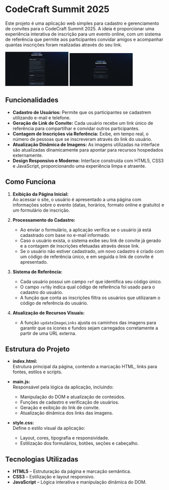 # CodeCraft Summit 2025

Este projeto é uma aplicação web simples para cadastro e gerenciamento de convites para o CodeCraft Summit 2025. A ideia é proporcionar uma experiência interativa de inscrição para um evento online, com um sistema de referência que permite aos participantes convidar amigos e acompanhar quantas inscrições foram realizadas através do seu link.

<img src="./image.png" alt="" width="200" />
<img src="./image copy.png" alt="" width="200" />

## Funcionalidades

- **Cadastro de Usuários:** Permite que os participantes se cadastrem utilizando e-mail e telefone.
- **Geração de Link de Convite:** Cada usuário recebe um link único de referência para compartilhar e convidar outros participantes.
- **Contagem de Inscrições via Referência:** Exibe, em tempo real, o número de pessoas que se inscreveram através do link do usuário.
- **Atualização Dinâmica de Imagens:** As imagens utilizadas na interface são atualizadas dinamicamente para apontar para recursos hospedados externamente.
- **Design Responsivo e Moderno:** Interface construída com HTML5, CSS3 e JavaScript, proporcionando uma experiência limpa e atraente.

## Como Funciona

1. **Exibição da Página Inicial:**  
   Ao acessar o site, o usuário é apresentado a uma página com informações sobre o evento (datas, horários, formato online e gratuito) e um formulário de inscrição.

2. **Processamento do Cadastro:**

   - Ao enviar o formulário, a aplicação verifica se o usuário já está cadastrado com base no e-mail informado.
   - Caso o usuário exista, o sistema exibe seu link de convite já gerado e a contagem de inscrições efetuadas através desse link.
   - Se o usuário não estiver cadastrado, um novo cadastro é criado com um código de referência único, e em seguida o link de convite é apresentado.

3. **Sistema de Referência:**

   - Cada usuário possui um campo `ref` que identifica seu código único.
   - O campo `refBy` indica qual código de referência foi usado para o cadastro do usuário.
   - A função que conta as inscrições filtra os usuários que utilizaram o código de referência do usuário.

4. **Atualização de Recursos Visuais:**
   - A função `updateImageLinks` ajusta os caminhos das imagens para garantir que os ícones e fundos sejam carregados corretamente a partir de uma URL externa.

## Estrutura do Projeto

- **index.html:**  
  Estrutura principal da página, contendo a marcação HTML, links para fontes, estilos e scripts.

- **main.js:**  
  Responsável pela lógica da aplicação, incluindo:

  - Manipulação do DOM e atualização de conteúdos.
  - Funções de cadastro e verificação de usuários.
  - Geração e exibição do link de convite.
  - Atualização dinâmica dos links das imagens.

- **style.css:**  
  Define o estilo visual da aplicação:
  - Layout, cores, tipografia e responsividade.
  - Estilização dos formulários, botões, seções e cabeçalho.

## Tecnologias Utilizadas

- **HTML5** – Estruturação da página e marcação semântica.
- **CSS3** – Estilização e layout responsivo.
- **JavaScript** – Lógica interativa e manipulação dinâmica do DOM.
